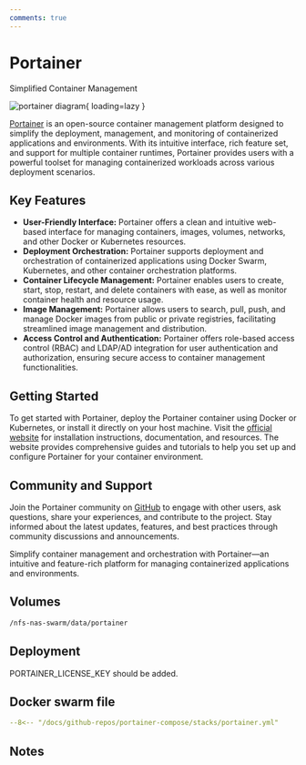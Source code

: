 ```yaml
---
comments: true
---
```


# Portainer

Simplified Container Management

![portainer diagram](/assets/diagrams/portainer.png){ loading=lazy }

[Portainer](https://www.portainer.io/) is an open-source container management platform designed to simplify the deployment, management, and monitoring of containerized applications and environments. With its intuitive interface, rich feature set, and support for multiple container runtimes, Portainer provides users with a powerful toolset for managing containerized workloads across various deployment scenarios.

## Key Features

- **User-Friendly Interface:** Portainer offers a clean and intuitive web-based interface for managing containers, images, volumes, networks, and other Docker or Kubernetes resources.
- **Deployment Orchestration:** Portainer supports deployment and orchestration of containerized applications using Docker Swarm, Kubernetes, and other container orchestration platforms.
- **Container Lifecycle Management:** Portainer enables users to create, start, stop, restart, and delete containers with ease, as well as monitor container health and resource usage.
- **Image Management:** Portainer allows users to search, pull, push, and manage Docker images from public or private registries, facilitating streamlined image management and distribution.
- **Access Control and Authentication:** Portainer offers role-based access control (RBAC) and LDAP/AD integration for user authentication and authorization, ensuring secure access to container management functionalities.

## Getting Started

To get started with Portainer, deploy the Portainer container using Docker or Kubernetes, or install it directly on your host machine. Visit the [official website](https://www.portainer.io/) for installation instructions, documentation, and resources. The website provides comprehensive guides and tutorials to help you set up and configure Portainer for your container environment.

## Community and Support

Join the Portainer community on [GitHub](https://github.com/portainer/portainer) to engage with other users, ask questions, share your experiences, and contribute to the project. Stay informed about the latest updates, features, and best practices through community discussions and announcements.

Simplify container management and orchestration with Portainer—an intuitive and feature-rich platform for managing containerized applications and environments.


## Volumes

```bash
/nfs-nas-swarm/data/portainer
```

## Deployment
PORTAINER_LICENSE_KEY should be added.

## Docker swarm file
``` yaml linenums="1" 
--8<-- "/docs/github-repos/portainer-compose/stacks/portainer.yml"
```

## Notes

